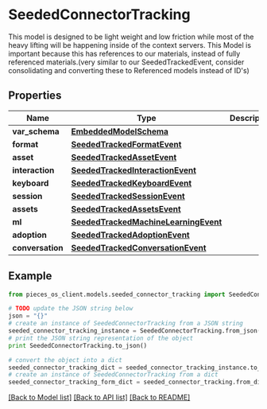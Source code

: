 # SeededConnectorTracking

This model is designed to be light weight and low friction while most of the heavy lifting will be happening inside of the context servers.  This Model is important because this has references to our materials, instead of fully referenced materials.(very similar to our SeededTrackedEvent, consider consolidating and converting these to Referenced models instead of ID's)

## Properties

Name | Type | Description | Notes
------------ | ------------- | ------------- | -------------
**var_schema** | [**EmbeddedModelSchema**](EmbeddedModelSchema.md) |  | [optional] 
**format** | [**SeededTrackedFormatEvent**](SeededTrackedFormatEvent.md) |  | [optional] 
**asset** | [**SeededTrackedAssetEvent**](SeededTrackedAssetEvent.md) |  | [optional] 
**interaction** | [**SeededTrackedInteractionEvent**](SeededTrackedInteractionEvent.md) |  | [optional] 
**keyboard** | [**SeededTrackedKeyboardEvent**](SeededTrackedKeyboardEvent.md) |  | [optional] 
**session** | [**SeededTrackedSessionEvent**](SeededTrackedSessionEvent.md) |  | [optional] 
**assets** | [**SeededTrackedAssetsEvent**](SeededTrackedAssetsEvent.md) |  | [optional] 
**ml** | [**SeededTrackedMachineLearningEvent**](SeededTrackedMachineLearningEvent.md) |  | [optional] 
**adoption** | [**SeededTrackedAdoptionEvent**](SeededTrackedAdoptionEvent.md) |  | [optional] 
**conversation** | [**SeededTrackedConversationEvent**](SeededTrackedConversationEvent.md) |  | [optional] 

## Example

```python
from pieces_os_client.models.seeded_connector_tracking import SeededConnectorTracking

# TODO update the JSON string below
json = "{}"
# create an instance of SeededConnectorTracking from a JSON string
seeded_connector_tracking_instance = SeededConnectorTracking.from_json(json)
# print the JSON string representation of the object
print SeededConnectorTracking.to_json()

# convert the object into a dict
seeded_connector_tracking_dict = seeded_connector_tracking_instance.to_dict()
# create an instance of SeededConnectorTracking from a dict
seeded_connector_tracking_form_dict = seeded_connector_tracking.from_dict(seeded_connector_tracking_dict)
```
[[Back to Model list]](../README.md#documentation-for-models) [[Back to API list]](../README.md#documentation-for-api-endpoints) [[Back to README]](../README.md)


